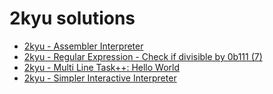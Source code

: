 # 2kyu solutions

- [2kyu - Assembler Interpreter](AssmblerInterpreter2.js)
- [2kyu - Regular Expression - Check if divisible by 0b111 (7)](checkIfDivisibleBy7.js)
- [2kyu - Multi Line Task++: Hello World](helloWorld.js)
- [2kyu - Simpler Interactive Interpreter](simpler_interactive_interpreter.js)
